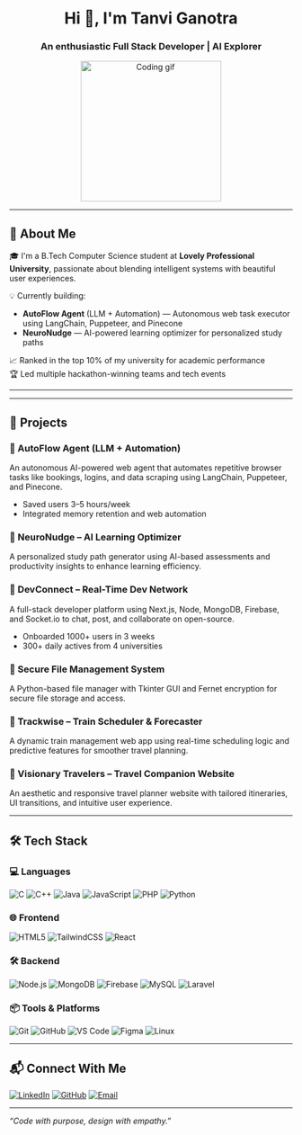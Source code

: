 
<h1 align="center">Hi 👋, I'm Tanvi Ganotra</h1>
<h3 align="center">An enthusiastic Full Stack Developer | AI Explorer </h3>

<p align="center">
  <img src="https://media.giphy.com/media/qgQUggAC3Pfv687qPC/giphy.gif" width="250" alt="Coding gif">
</p>

---

## 🚀 About Me

🎓 I'm a B.Tech Computer Science student at **Lovely Professional University**, passionate about blending intelligent systems with beautiful user experiences.

💡 Currently building:
- **AutoFlow Agent** (LLM + Automation) — Autonomous web task executor using LangChain, Puppeteer, and Pinecone
- **NeuroNudge** — AI-powered learning optimizer for personalized study paths

📈 Ranked in the top 10% of my university for academic performance  
🏆 Led multiple hackathon-winning teams and tech events

---
---

## 💼 Projects

### 🔹 AutoFlow Agent (LLM + Automation)
An autonomous AI-powered web agent that automates repetitive browser tasks like bookings, logins, and data scraping using LangChain, Puppeteer, and Pinecone.  
- Saved users 3–5 hours/week  
- Integrated memory retention and web automation

### 🔹 NeuroNudge – AI Learning Optimizer
A personalized study path generator using AI-based assessments and productivity insights to enhance learning efficiency.

### 🔹 DevConnect – Real-Time Dev Network
A full-stack developer platform using Next.js, Node, MongoDB, Firebase, and Socket.io to chat, post, and collaborate on open-source.  
- Onboarded 1000+ users in 3 weeks  
- 300+ daily actives from 4 universities

### 🔹 Secure File Management System
A Python-based file manager with Tkinter GUI and Fernet encryption for secure file storage and access.

### 🔹 Trackwise – Train Scheduler & Forecaster
A dynamic train management web app using real-time scheduling logic and predictive features for smoother travel planning.

### 🔹 Visionary Travelers – Travel Companion Website
An aesthetic and responsive travel planner website with tailored itineraries, UI transitions, and intuitive user experience.

---

## 🛠 Tech Stack

### 💻 Languages
![C](https://img.shields.io/badge/-C-00599C?style=flat-square&logo=c)
![C++](https://img.shields.io/badge/-C++-00599C?style=flat-square&logo=cplusplus)
![Java](https://img.shields.io/badge/-Java-007396?style=flat-square&logo=java)
![JavaScript](https://img.shields.io/badge/-JavaScript-F7DF1E?style=flat-square&logo=javascript)
![PHP](https://img.shields.io/badge/-PHP-777BB4?style=flat-square&logo=php)
![Python](https://img.shields.io/badge/-Python-3776AB?style=flat-square&logo=python)

### 🌐 Frontend
![HTML5](https://img.shields.io/badge/-HTML5-E34F26?style=flat-square&logo=html5)
![TailwindCSS](https://img.shields.io/badge/-Tailwind_CSS-38B2AC?style=flat-square&logo=tailwind-css)
![React](https://img.shields.io/badge/-React-61DAFB?style=flat-square&logo=react)

### 🛠 Backend
![Node.js](https://img.shields.io/badge/-Node.js-339933?style=flat-square&logo=node.js)
![MongoDB](https://img.shields.io/badge/-MongoDB-47A248?style=flat-square&logo=mongodb)
![Firebase](https://img.shields.io/badge/-Firebase-FFCA28?style=flat-square&logo=firebase)
![MySQL](https://img.shields.io/badge/-MySQL-4479A1?style=flat-square&logo=mysql)
![Laravel](https://img.shields.io/badge/-Laravel-F55247?style=flat-square&logo=laravel)

### 📦 Tools & Platforms
![Git](https://img.shields.io/badge/-Git-F05032?style=flat-square&logo=git)
![GitHub](https://img.shields.io/badge/-GitHub-181717?style=flat-square&logo=github)
![VS Code](https://img.shields.io/badge/-VSCode-007ACC?style=flat-square&logo=visual-studio-code)
![Figma](https://img.shields.io/badge/-Figma-F24E1E?style=flat-square&logo=figma)
![Linux](https://img.shields.io/badge/-Linux-FCC624?style=flat-square&logo=linux)

---

## 📬 Connect With Me

[![LinkedIn](https://img.shields.io/badge/-LinkedIn-blue?style=flat-square&logo=linkedin)](https://www.linkedin.com/in/tanvi-ganotra)
[![GitHub](https://img.shields.io/badge/-GitHub-black?style=flat-square&logo=github)](https://github.com/TanviGanotra30)
[![Email](https://img.shields.io/badge/-Email-red?style=flat-square&logo=gmail)](mailto:tanviganotra.10b.3258@gmail.com)

---

_“Code with purpose, design with empathy.”_

